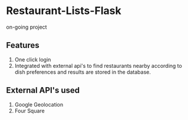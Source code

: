 # Restaurant-Lists-Flask
on-going project

## Features
1. One click login
2. Integrated with external api's to find restaurants  nearby according to dish preferences and results are stored in the database. 

## External API's used
1. Google Geolocation
2. Four Square
